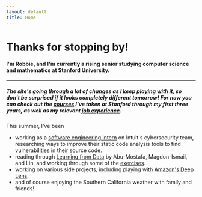 ```yaml
---
layout: default
title: Home
---
```


<div class="container" >
  <h1 class="display-4">Thanks for stopping by!</h1>
  <h4>I'm Robbie, and I'm currently a rising senior studying computer science and mathematics at Stanford University. </h4>
  <hr class="my-4">
  <h5>The site's going through a lot of changes as I keep playing with it, so don't be surprised if it looks completely different tomorrow! For now you can check out the <a href="{{ "/courses" | relative_url }}">courses</a> I've taken at Stanford through my first three years, as well as my relevant <a href="{{ "/work-experience" | relative_url }}">job experience</a>.</h5>

  This summer, I've been  

  <ul>
  		<li>
  			working as a <a href="{{ "/work-experience#intuit" | relative_url }}">software engineering intern</a> on Intuit's cybersecurity team, researching ways to improve their static code analysis tools to find
  			vulnerabilities in their source code.
  		</li>
  		<li>
  			reading through <a href="http://amlbook.com/" target="_blank">Learning from Data</a> by Abu-Mostafa, Magdon-Ismail, and Lin, and working through some of the <a href="{{ "/books/learning-from-data/chapter1" | relative_url }}">exercises</a>.
  		</li>
  		<li>
  			working on various side projects, including playing with <a href="https://aws.amazon.com/deeplens/" target="_blank">Amazon's Deep Lens</a>.
  		</li>
  		<li>
  			and of course enjoying the Southern California weather with family and friends!
  		</li>
  </ul>

</div>